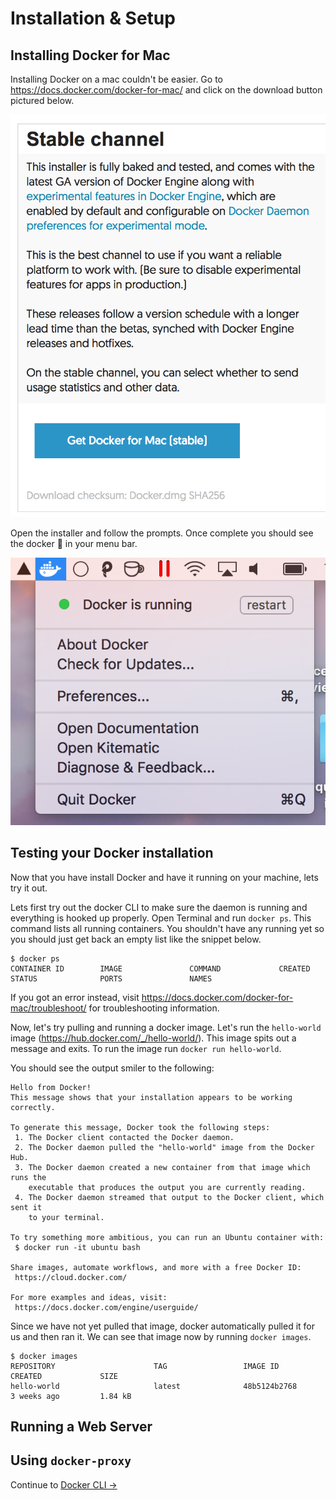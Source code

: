 # Installation & Setup

## Installing Docker for Mac

Installing Docker on a mac couldn't be easier. Go to <https://docs.docker.com/docker-for-mac/> and click on the download button pictured below.

![Docker for macOS download page](images/download-docker-mac.png)

Open the installer and follow the prompts.  Once complete you should see the docker 🐳 in your menu bar.

![Docker in the macOS menu bar](images/docker-menu.png)

## Testing your Docker installation

Now that you have install Docker and have it running on your machine, lets try it out.

Lets first try out the docker CLI to make sure the daemon is running and everything is hooked up properly. Open Terminal and run `docker ps`. This command lists all running containers.  You shouldn't have any running yet so you should just get back an empty list like the snippet below.

```
$ docker ps
CONTAINER ID        IMAGE               COMMAND             CREATED             STATUS              PORTS               NAMES
```

If you got an error instead, visit <https://docs.docker.com/docker-for-mac/troubleshoot/> for troubleshooting information.

Now, let's try pulling and running a docker image.  Let's run the `hello-world` image (<https://hub.docker.com/_/hello-world/>).  This image spits out a message and exits.  To run the image run `docker run hello-world`.

You should see the output smiler to the following:

```
Hello from Docker!
This message shows that your installation appears to be working correctly.

To generate this message, Docker took the following steps:
 1. The Docker client contacted the Docker daemon.
 2. The Docker daemon pulled the "hello-world" image from the Docker Hub.
 3. The Docker daemon created a new container from that image which runs the
    executable that produces the output you are currently reading.
 4. The Docker daemon streamed that output to the Docker client, which sent it
    to your terminal.

To try something more ambitious, you can run an Ubuntu container with:
 $ docker run -it ubuntu bash

Share images, automate workflows, and more with a free Docker ID:
 https://cloud.docker.com/

For more examples and ideas, visit:
 https://docs.docker.com/engine/userguide/
````

Since we have not yet pulled that image, docker automatically pulled it for us and then ran it.  We can see that image now by running `docker images`.

```
$ docker images
REPOSITORY                      TAG                 IMAGE ID            CREATED             SIZE
hello-world                     latest              48b5124b2768        3 weeks ago         1.84 kB
```

## Running a Web Server


## Using `docker-proxy`


Continue to [Docker CLI &rarr;](docker-cli)
